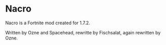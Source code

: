 # Nacro
Nacro is a Fortnite mod created for 1.7.2.

Written by Ozne and Spacehead, rewritte by Fischsalat, again rewritten by Ozne.

